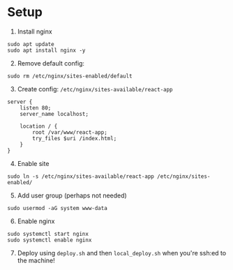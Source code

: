 # Setup

1.  Install nginx
```
sudo apt update
sudo apt install nginx -y
```

2. Remove default config:
```
sudo rm /etc/nginx/sites-enabled/default
```

3. Create config: `/etc/nginx/sites-available/react-app`
```
server {
    listen 80;
    server_name localhost;

    location / {
        root /var/www/react-app;
        try_files $uri /index.html;
    }
}
```

4. Enable site
```
sudo ln -s /etc/nginx/sites-available/react-app /etc/nginx/sites-enabled/
```

5. Add user group (perhaps not needed)
```
sudo usermod -aG system www-data
```

6. Enable nginx
```
sudo systemctl start nginx
sudo systemctl enable nginx
```

7.  Deploy using `deploy.sh` and then `local_deploy.sh` when you're ssh:ed to the machine!